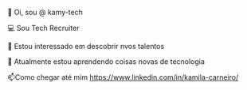 👋 Oi, sou @ kamy-tech

💻 Sou Tech  Recruiter

👀 Estou interessado em descobrir nvos talentos

🌱 Atualmente estou aprendendo coisas novas de tecnologia

📫Como chegar até mim https://www.linkedin.com/in/kamila-carneiro/
<!---
kamy-tech/kamy-tech is a ✨ special ✨ repository because its `README.md` (this file) appears on your GitHub profile.
You can click the Preview link to take a look at your changes.
--->
